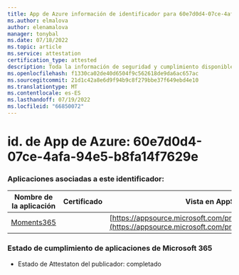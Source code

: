 ```yaml
---
title: App de Azure información de identificador para 60e7d0d4-07ce-4afa-94e5-b8fa14f7629e
ms.author: elmalova
author: elenamalova
manager: tonybal
ms.date: 07/18/2022
ms.topic: article
ms.service: attestation
certification_type: attested
description: Toda la información de seguridad y cumplimiento disponible para 60e7d0d4-07ce-4afa-94e5-b8fa14f7629e.
ms.openlocfilehash: f1330ca02de40d6504f9c562618de9da6ac657ac
ms.sourcegitcommit: 21d1c42a8e6d9f94b9c8f279bbe37f649ebd4e10
ms.translationtype: MT
ms.contentlocale: es-ES
ms.lasthandoff: 07/19/2022
ms.locfileid: "66850072"
---
```

# <a name="azure-app-id-60e7d0d4-07ce-4afa-94e5-b8fa14f7629e"></a>id. de App de Azure: 60e7d0d4-07ce-4afa-94e5-b8fa14f7629e


### <a name="apps-associated-with-this-id"></a>Aplicaciones asociadas a este identificador:
| **Nombre de la aplicación** | **Certificado** | **Vista en AppSource** |
|--------------|---------------|-----------------------|
| [Moments365](../forward/WA200004337.md) |  | [https://appsource.microsoft.com/product/office/WA200004337](https://appsource.microsoft.com/product/office/WA200004337) |

### <a name="microsoft-365-app-compliance-status"></a>Estado de cumplimiento de aplicaciones de Microsoft 365
- Estado de Attestaton del publicador: completado
